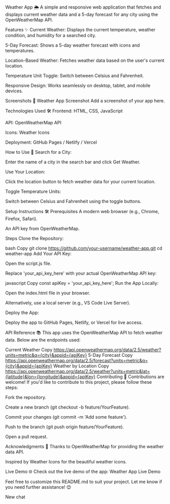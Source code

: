 Weather App 🌦️
A simple and responsive web application that fetches and displays current weather data and a 5-day forecast for any city using the OpenWeatherMap API.

Features ✨
Current Weather: Displays the current temperature, weather condition, and humidity for a searched city.

5-Day Forecast: Shows a 5-day weather forecast with icons and temperatures.

Location-Based Weather: Fetches weather data based on the user's current location.

Temperature Unit Toggle: Switch between Celsius and Fahrenheit.

Responsive Design: Works seamlessly on desktop, tablet, and mobile devices.

Screenshots 📸
Weather App Screenshot
Add a screenshot of your app here.

Technologies Used 🛠️
Frontend: HTML, CSS, JavaScript

API: OpenWeatherMap API

Icons: Weather Icons

Deployment: GitHub Pages / Netlify / Vercel

How to Use 🚀
Search for a City:

Enter the name of a city in the search bar and click Get Weather.

Use Your Location:

Click the location button to fetch weather data for your current location.

Toggle Temperature Units:

Switch between Celsius and Fahrenheit using the toggle buttons.

Setup Instructions 🛠️
Prerequisites
A modern web browser (e.g., Chrome, Firefox, Safari).

An API key from OpenWeatherMap.

Steps
Clone the Repository:

bash
Copy
git clone https://github.com/your-username/weather-app.git
cd weather-app
Add Your API Key:

Open the script.js file.

Replace 'your_api_key_here' with your actual OpenWeatherMap API key:

javascript
Copy
const apiKey = 'your_api_key_here';
Run the App Locally:

Open the index.html file in your browser.

Alternatively, use a local server (e.g., VS Code Live Server).

Deploy the App:

Deploy the app to GitHub Pages, Netlify, or Vercel for live access.

API Reference 📚
This app uses the OpenWeatherMap API to fetch weather data. Below are the endpoints used:

Current Weather
Copy
https://api.openweathermap.org/data/2.5/weather?units=metric&q={city}&appid={apiKey}
5-Day Forecast
Copy
https://api.openweathermap.org/data/2.5/forecast?units=metric&q={city}&appid={apiKey}
Weather by Location
Copy
https://api.openweathermap.org/data/2.5/weather?units=metric&lat={latitude}&lon={longitude}&appid={apiKey}
Contributing 🤝
Contributions are welcome! If you'd like to contribute to this project, please follow these steps:

Fork the repository.

Create a new branch (git checkout -b feature/YourFeature).

Commit your changes (git commit -m 'Add some feature').

Push to the branch (git push origin feature/YourFeature).

Open a pull request.

Acknowledgments 🙏
Thanks to OpenWeatherMap for providing the weather data API.

Inspired by Weather Icons for the beautiful weather icons.

Live Demo 🌐
Check out the live demo of the app: Weather App Live Demo

Feel free to customize this README.md to suit your project. Let me know if you need further assistance! 😊

New chat
